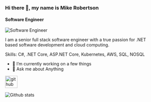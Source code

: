 ### Hi there 👋, my name is Mike Robertson
#### Software Engineer
![Software Engineer]([https://miro.medium.com/max/3600/1*24_Rpx6YmD6uZUpNrliGCw.jpeg](https://picsum.photos/500/500))

I am a senior full stack software engineer with a true passion for .NET based software development and cloud computing.

Skills: C#, .NET Core, ASP.NET Core, Kubernetes, AWS, SQL, NOSQL

* 🔭 I’m currently working on a few things
* 💬 Ask me about Anything 

[<img src='https://cdn.jsdelivr.net/npm/simple-icons@3.0.1/icons/github.svg' alt='github' height='40'>](https://github.com/mroberts91)  

![Github stats](https://github-readme-stats.vercel.app/api?username=mroberts91&show_icons=true&count_private=true)
